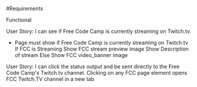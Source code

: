#Requirements

Functional

User Story: I can see if Free Code Camp is currently streaming on Twitch.tv.

- Page must show if Free Code Camp is currently streaming on Twitch.tv
    If FCC is Streaming
        Show FCC stream preview image
        Show Description of stream 
    Else
        Show FCC video_banner image
        

User Story: I can click the status output and be sent directly to the Free Code Camp's Twitch.tv channel.
      Clicking on any FCC page element opens FCC Twitch.TV channel in a new tab